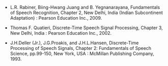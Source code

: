 - L.R. Rabiner, Biing-Hwang Juang and B. Yegnanarayana, Fundamentals of Speech Recognition, Chapter 2, New Delhi, India (Indian Subcontinent Adaptation) : Pearson Education Inc., 2009.

- Thomas F. Quatieri, Discrete-Time Speech Signal Processing, Chapter 3, New Delhi, India : Pearson Education Inc., 2002.

- J.H.Deller (Jr.), J.G.Proakis, and J.H.L.Hansen, Discrete-Time Processing of Speech Signals, Chapter 2: Fundamentals of Speech Science, pp.99-150, New York, USA : McMillan Publishing Company, 1993.
